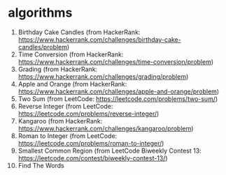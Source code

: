 # algorithms

1. Birthday Cake Candles
   (from HackerRank: https://www.hackerrank.com/challenges/birthday-cake-candles/problem)
2. Time Conversion
   (from HackerRank: https://www.hackerrank.com/challenges/time-conversion/problem)
3. Grading
   (from HackerRank: https://www.hackerrank.com/challenges/grading/problem)
4. Apple and Orange
   (from HackerRank: https://www.hackerrank.com/challenges/apple-and-orange/problem)
5. Two Sum
   (from LeetCode: https://leetcode.com/problems/two-sum/)
6. Reverse Integer
   (from LeetCode: https://leetcode.com/problems/reverse-integer/)
7. Kangaroo
   (from HackerRank: https://www.hackerrank.com/challenges/kangaroo/problem)
8. Roman to Integer
   (from LeetCode: https://leetcode.com/problems/roman-to-integer/)
9. Smallest Common Region
   (from LeetCode Biweekly Contest 13: https://leetcode.com/contest/biweekly-contest-13/)
10. Find The Words
